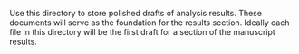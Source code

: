 Use this directory to store polished drafts of analysis results. 
These documents will serve as the foundation for the results section. 
Ideally each file in this directory will be the first draft for a section of the manuscript results. 